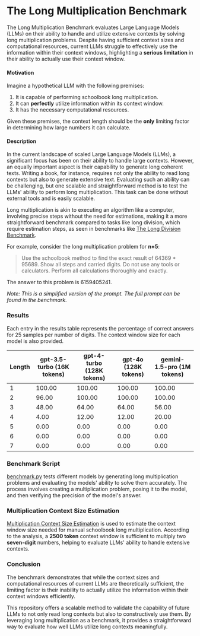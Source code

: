 # The Long Multiplication Benchmark

The Long Multiplication Benchmark evaluates Large Language Models (LLMs) on their ability to handle and utilize extensive contexts by solving long multiplication problems. Despite having sufficient context sizes and computational resources, current LLMs struggle to effectively use the information within their context windows, highlighting a **serious limitation** in their ability to actually use their context window.

#### Motivation

Imagine a hypothetical LLM with the following premises:

1. It is capable of performing schoolbook long multiplication.
2. It can **perfectly** utilize information within its context window.
3. It has the necessary computational resources.

Given these premises, the context length should be the **only** limiting factor in determining how large numbers it can calculate.

#### Description

In the current landscape of scaled Large Language Models (LLMs), a significant focus has been on their ability to handle large contexts. However, an equally important aspect is their capability to generate long coherent texts. Writing a book, for instance, requires not only the ability to read long contexts but also to generate extensive text. Evaluating such an ability can be challenging, but one scalable and straightforward method is to test the LLMs' ability to perform long multiplication. This task can be done without external tools and is easily scalable. 

Long multiplication is akin to executing an algorithm like a computer, involving precise steps without the need for estimations, making it a more straightforward benchmark compared to tasks like long division, which require estimation steps, as seen in benchmarks like [The Long Division Benchmark](https://github.com/mrconter1/The-Long-Division-Benchmark/).

For example, consider the long multiplication problem for **n=5**:
> Use the schoolbook method to find the exact result of 64369 * 95689. Show all steps and carried digits. Do not use any tools or calculators. Perform all calculations thoroughly and exactly.

The answer to this problem is 6159405241.

*Note: This is a simplified version of the prompt. The full prompt can be found in the benchmark.*

### Results

Each entry in the results table represents the percentage of correct answers for 25 samples per number of digits. The context window size for each model is also provided.

| Length | gpt-3.5-turbo (16K tokens) | gpt-4-turbo (128K tokens) | gpt-4o (128K tokens) | gemini-1.5-pro (1M tokens) |
|--------|-----------------------------|---------------------------|----------------------|----------------------------|
| 1      | 100.00                      | 100.00                    | 100.00               | 100.00                     |
| 2      | 96.00                       | 100.00                    | 100.00               | 100.00                     |
| 3      | 48.00                       | 64.00                     | 64.00                | 56.00                      |
| 4      | 4.00                        | 12.00                     | 12.00                | 20.00                      |
| 5      | 0.00                        | 0.00                      | 0.00                 | 0.00                       |
| 6      | 0.00                        | 0.00                      | 0.00                 | 0.00                       |
| 7      | 0.00                        | 0.00                      | 0.00                 | 0.00                       |

### Benchmark Script

[benchmark.py](./benchmark.py) tests different models by generating long multiplication problems and evaluating the models' ability to solve them accurately. The process involves creating a multiplication problem, posing it to the model, and then verifying the precision of the model's answer.

### Multiplication Context Size Estimation

[Multiplication Context Size Estimation](MultiplicationContextSizeEstimation/README.md) is used to estimate the context window size needed for manual schoolbook long multiplication. According to the analysis, a **2500 token** context window is sufficient to multiply two **seven-digit** numbers, helping to evaluate LLMs' ability to handle extensive contexts.

### Conclusion

The benchmark demonstrates that while the context sizes and computational resources of current LLMs are theoretically sufficient, the limiting factor is their inability to actually utilize the information within their context windows efficiently.

This repository offers a scalable method to validate the capability of future LLMs to not only read long contexts but also to constructively use them. By leveraging long multiplication as a benchmark, it provides a straightforward way to evaluate how well LLMs utilize long contexts meaningfully.